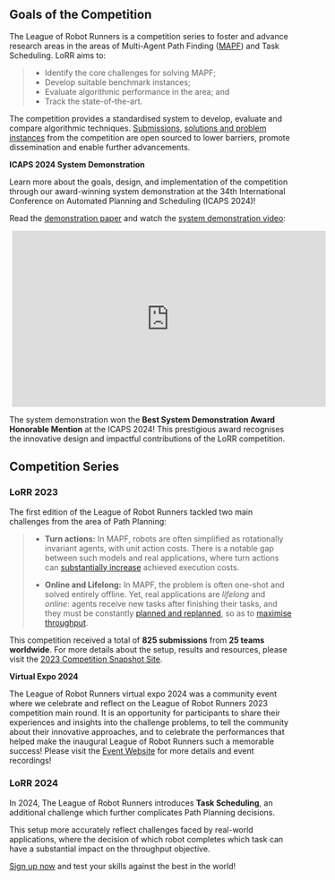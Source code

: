 ## Goals of the Competition

The League of Robot Runners is a competition series to foster and advance research areas in the areas of Multi-Agent Path Finding ([MAPF](https://mapf.info)) and Task Scheduling. LoRR aims to: 

> - Identify the core challenges for solving MAPF;
> - Develop suitable benchmark instances;
> - Evaluate algorithmic performance in the area; and
> - Track the state-of-the-art.
 
The competition provides a standardised system to develop, evaluate and compare algorithmic techniques. 
[Submissions](https://github.com/MAPF-Competition/Code-Archive), [solutions and problem instances](https://github.com/MAPF-Competition/Benchmark-Archive) from the competition are open sourced to lower barriers, promote dissemination and enable further advancements.

**ICAPS 2024 System Demonstration**

Learn more about the goals, design, and implementation of the competition through our award-winning system demonstration at the 34th International Conference on Automated Planning and Scheduling (ICAPS 2024)!

Read the [demonstration paper](https://openreview.net/pdf?id=mPmCnEHTvJ) and watch the [system demonstration video](https://www.youtube.com/watch?v=Y-v3h_27PXk):
<div style="text-align:center;width:100%;margin:5px;" >
<iframe width="560" height="315" src="https://www.youtube.com/embed/Y-v3h_27PXk?si=bfM_PZ13r341V3oO" title="YouTube video player" frameborder="0" allow="accelerometer; autoplay; clipboard-write; encrypted-media; gyroscope; picture-in-picture; web-share" referrerpolicy="strict-origin-when-cross-origin" allowfullscreen></iframe>
</div>

The system demonstration won the **Best System Demonstration Award Honorable Mention** at the ICAPS 2024! This prestigious award recognises the innovative design and impactful contributions of the LoRR competition.

## Competition Series

### LoRR 2023
The first edition of the League of Robot Runners tackled two main challenges
from the area of Path Planning:

> - **Turn actions:** 
        In MAPF, robots are often simplified as rotationally invariant
        agents, with unit action costs. There is a notable gap between such 
        models and real applications, where turn actions can [substantially
        increase](https://ojs.aaai.org/index.php/SOCS/article/view/27290)
        achieved execution costs. 
>
> - **Online and Lifelong:**
        In MAPF, the problem is often one-shot and solved entirely offline.
        Yet, real applications are *lifelong* and *online*:  agents receive new
        tasks after finishing their tasks, and they must be constantly [planned
        and replanned](https://ojs.aaai.org/index.php/ICAPS/article/view/31534),
        so as to [maximise throughput](https://ojs.aaai.org/index.php/AAAI/article/view/30054).

This competition received a total of **825 submissions** from **25 teams worldwide**. For more details about the setup, results and resources, please visit the [2023 Competition Snapshot Site](https://2023.leagueofrobotrunners.org/).

**Virtual Expo 2024**

The League of Robot Runners virtual expo 2024 was a community event where we celebrate and reflect on the League of Robot Runners 2023 competition main round. It is an opportunity for participants to share their experiences and insights into the challenge problems, to tell the community about their innovative approaches, and to celebrate the performances that helped make the inaugural League of Robot Runners such a memorable success! Please visit the [Event Website](https://expo24.leagueofrobotrunners.org/) for more details and event recordings!

### LoRR 2024
In 2024, The League of Robot Runners introduces **Task Scheduling**, an
additional challenge which further complicates Path Planning decisions. 

This setup more accurately reflect challenges faced by real-world applications, where
the decision of which robot completes which task can have a substantial impact
on the throughput objective. 

[Sign up now](./submission) and test your skills against the best in the world!

